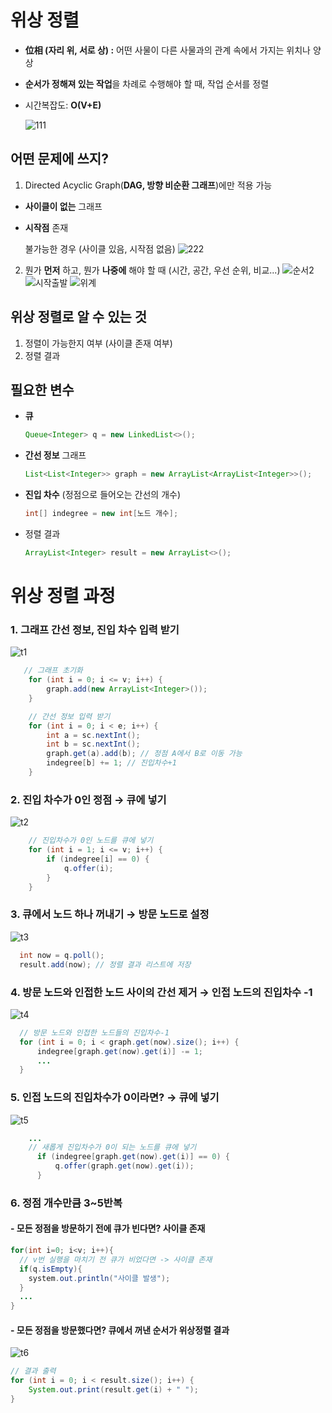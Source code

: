 # 위상 정렬

- ****位相 (자리 위, 서로 상) :**** 어떤 사물이 다른 사물과의 관계 속에서 가지는 위치나 양상
- **순서가 정해져 있는 작업**을 차례로 수행해야 할 때, 작업 순서를 정렬
- 시간복잡도: **O(V+E)**
    
    ![111](https://github.com/soberdam/ssafy-10th-algorithm-study/assets/53993041/5b684ba3-8988-49f9-b6ce-457670fe439c)

## 어떤 문제에 쓰지?
1. Directed Acyclic Graph(**DAG, 방향 비순환 그래프**)에만 적용 가능
- **사이클이 없는** 그래프
- **시작점** 존재 
 
    불가능한 경우 (사이클 있음, 시작점 없음)
    ![222](https://github.com/soberdam/ssafy-10th-algorithm-study/assets/53993041/7a904391-e33b-4f2c-84a9-b676c74b974f)


2. 뭔가 **먼저** 하고, 뭔가 **나중에** 해야 할 때 (시간, 공간, 우선 순위, 비교...)
![순서2](https://github.com/soberdam/ssafy-10th-algorithm-study/assets/53993041/9447c612-5dab-4cf5-99b5-18477162c55c)
![시작출발](https://github.com/soberdam/ssafy-10th-algorithm-study/assets/53993041/122a8fca-bdcf-41d4-ab33-dc5c037842ce)
![위계](https://github.com/soberdam/ssafy-10th-algorithm-study/assets/53993041/005d4fdf-335b-4f76-aa92-aa868b898918)
    

## 위상 정렬로 알 수 있는 것
1. 정렬이 가능한지 여부 (사이클 존재 여부)
2. 정렬 결과


## 필요한 변수
- **큐**
  <br>
    ```java
    Queue<Integer> q = new LinkedList<>();
    ```
- **간선 정보** 그래프
  <br>
    ```java
    List<List<Integer>> graph = new ArrayList<ArrayList<Integer>>();
    ```
- **진입 차수** (정점으로 들어오는 간선의 개수)
  <br>
    ```java
    int[] indegree = new int[노드 개수];
    ```
- 정렬 결과
  <br>
  ```java
  ArrayList<Integer> result = new ArrayList<>();
  ```
            

# 위상 정렬 과정
### 1.  그래프 간선 정보, 진입 차수 입력 받기
   ![t1](https://github.com/soberdam/ssafy-10th-algorithm-study/assets/53993041/028e2953-9f61-4785-bbca-1114eb28ad21)
```java
   // 그래프 초기화
    for (int i = 0; i <= v; i++) {
        graph.add(new ArrayList<Integer>());
    }

    // 간선 정보 입력 받기
    for (int i = 0; i < e; i++) {
        int a = sc.nextInt();
        int b = sc.nextInt();
        graph.get(a).add(b); // 정점 A에서 B로 이동 가능
        indegree[b] += 1; // 진입차수+1
    }
```
        
### 2.  진입 차수가 0인 정점 → 큐에 넣기
   ![t2](https://github.com/soberdam/ssafy-10th-algorithm-study/assets/53993041/517c064f-1c30-4e23-b824-837e4d441a10)
```java
    // 진입차수가 0인 노드를 큐에 넣기
    for (int i = 1; i <= v; i++) {
        if (indegree[i] == 0) {
            q.offer(i);
        }
    }
```

### 3.  큐에서 노드 하나 꺼내기 → 방문 노드로 설정
![t3](https://github.com/soberdam/ssafy-10th-algorithm-study/assets/53993041/6c2001ea-5f58-4d33-be09-14d9a7dce5e3)
```java
  int now = q.poll();
  result.add(now); // 정렬 결과 리스트에 저장
```
        
### 4.  방문 노드와 인접한 노드 사이의 간선 제거 → 인접 노드의 진입차수 -1
![t4](https://github.com/soberdam/ssafy-10th-algorithm-study/assets/53993041/da30f861-59f9-45e6-a330-4e3d7e97e55a)
```java
  // 방문 노드와 인접한 노드들의 진입차수-1
  for (int i = 0; i < graph.get(now).size(); i++) {
      indegree[graph.get(now).get(i)] -= 1;
      ...
  }
```

        
### 5.  인접 노드의 진입차수가 0이라면? → 큐에 넣기
![t5](https://github.com/soberdam/ssafy-10th-algorithm-study/assets/53993041/b064185f-ad51-43ef-ae11-3f471f883144)
```java
    ...
    // 새롭게 진입차수가 0이 되는 노드를 큐에 넣기
      if (indegree[graph.get(now).get(i)] == 0) {
          q.offer(graph.get(now).get(i));
      }
```
    
### 6.  정점 개수만큼 3~5반복
#### - 모든 정점을 방문하기 전에 큐가 빈다면? 사이클 존재
```java
for(int i=0; i<v; i++){
  // v번 실행을 마치기 전 큐가 비었다면 -> 사이클 존재
  if(q.isEmpty){
    system.out.println("사이클 발생");
  }
  ...
}
```
#### - 모든 정점을 방문했다면? 큐에서 꺼낸 순서가 위상정렬 결과
  ![t6](https://github.com/soberdam/ssafy-10th-algorithm-study/assets/53993041/6249c24b-4a0e-4b1c-bf79-855ea40dda8c)
```java
// 결과 출력
for (int i = 0; i < result.size(); i++) {
    System.out.print(result.get(i) + " ");
}
```
